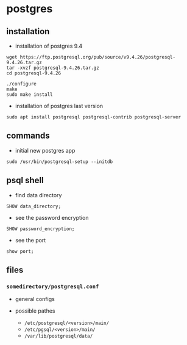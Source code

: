 # postgres

## installation

- installation of postgres 9.4

```shell
wget https://ftp.postgresql.org/pub/source/v9.4.26/postgresql-9.4.26.tar.gz
tar -xvzf postgresql-9.4.26.tar.gz
cd postgresql-9.4.26
```

```shell
./configure
make
sudo make install
```

- installation of postgres last version

```shell
sudo apt install postgresql postgresql-contrib postgresql-server
```

## commands

- initial new postgres app

```shell
sudo /usr/bin/postgresql-setup --initdb
```

## psql shell

- find data directory

```shell
SHOW data_directory;
```

- see the password encryption

```shell
SHOW password_encryption;
```

- see the port

```shell
show port;
```

## files

### `somedirectory/postgresql.conf`

- general configs

- possible pathes
  - `/etc/postgresql/<version>/main/`
  - `/etc/pgsql/<version>/main/`
  - `/var/lib/postgresql/data/`
